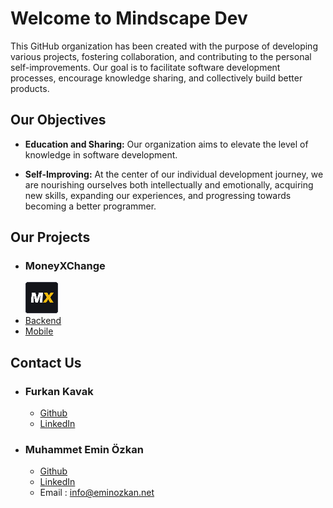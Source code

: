 # Welcome to Mindscape Dev

This GitHub organization has been created with the purpose of developing various projects, fostering collaboration, and contributing to the personal self-improvements. Our goal is to facilitate software development processes, encourage knowledge sharing, and collectively build better products.

## Our Objectives

- **Education and Sharing:** Our organization aims to elevate the level of knowledge in software development.

- **Self-Improving:** At the center of our individual development journey, we are nourishing ourselves both intellectually and emotionally, acquiring new skills, expanding our experiences, and progressing towards becoming a better programmer.

## Our Projects

- ### MoneyXChange 
  ![MoneyXChangeLogo](https://github.com/Mindscape-Dev/.github/blob/main/moneyxchange_logo50px.png?raw=true)
- [Backend](https://github.com/Mindscape-Dev/moneyxchange-backend) 
- [Mobile](https://github.com/Mindscape-Dev/moneyxchange-mobile)

## Contact Us

- ### Furkan Kavak
    - [Github](https://github.com/kvkfurkan)
    - [LinkedIn](https://www.linkedin.com/in/furkan-kavak-b67093281/)
- ### Muhammet Emin Özkan  
    - [Github](https://github.com/eminozkan)
    - [LinkedIn](https://www.linkedin.com/in/emin-ozkan/)
    - Email : info@eminozkan.net

